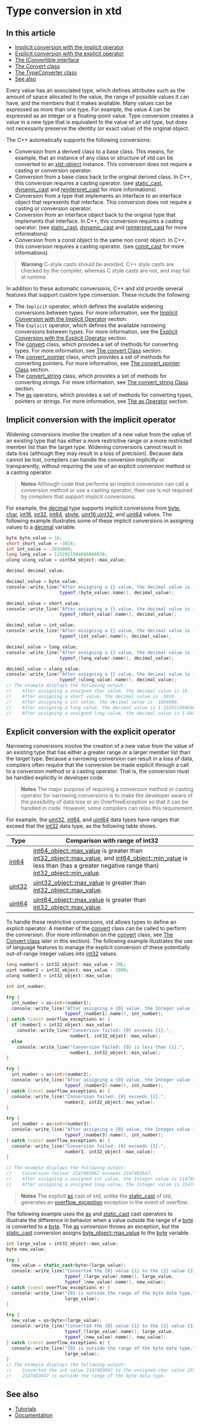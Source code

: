 # Type conversion in xtd

## In this article

* [Implicit conversion with the implicit operator](#implicit-conversion-with-the-implicit-operator)
* [Explicit conversion with the explicit operator](#explicit-conversion-with-the-explicit-operator)
* [The IConvertible interface](#)
* [The Convert class](#)
* [The TypeConverter class](#)
* [See also](#see-also)

Every value has an associated type, which defines attributes such as the amount of space allocated to the value, the range of possible values it can have, and the members that it makes available. Many values can be expressed as more than one type. For example, the value 4 can be expressed as an integer or a floating-point value. Type conversion creates a value in a new type that is equivalent to the value of an old type, but does not necessarily preserve the identity (or exact value) of the original object.

The C++ automatically supports the following conversions:

* Conversion from a derived class to a base class. This means, for example, that an instance of any class or structure of xtd can be converted to an [xtd::object](https://gammasoft71.github.io/xtd/reference_guides/latest/classxtd_1_1object.html) instance. This conversion does not require a casting or conversion operator.
* Conversion from a base class back to the original derived class. In C++, this conversion requires a casting operator. (see [static_cast](https://en.cppreference.com/w/cpp/language/static_cast), [dynamic_cast](https://en.cppreference.com/w/cpp/language/dynamic_cast) and [reinterpret_cast](https://en.cppreference.com/w/cpp/language/explicit_cast) for more informations)
* Conversion from a type that implements an interface to an interface object that represents that interface. This conversion does not require a casting or conversion operator.
* Conversion from an interface object back to the original type that implements that interface. In C++, this conversion requires a casting operator. (see [static_cast](https://en.cppreference.com/w/cpp/language/static_cast), [dynamic_cast](https://en.cppreference.com/w/cpp/language/dynamic_cast) and [reinterpret_cast](https://en.cppreference.com/w/cpp/language/explicit_cast) for more informations)
* Conversion from a const object to the same non const object. In C++, this conversion requires a casting operator. (see [const_cast](https://en.cppreference.com/w/cpp/language/const_cast) for more informations)

> **Warning**
> C-style casts should be avoided. C++ style casts are checked by the compiler, whereas C style casts are not, and may fail at runtime.

In addition to these automatic conversions, C++ and xtd provide several features that support custom type conversion. These include the following:

* The `Implicit` operator, which defines the available widening conversions between types. For more information, see the [Implicit Conversion with the Implicit Operator](#) section.
* The `Explicit` operator, which defines the available narrowing conversions between types. For more information, see the [Explicit Conversion with the Explicit Operator](#) section.
* The [convert](https://gammasoft71.github.io/xtd/reference_guides/latest/classxtd_1_1convert.html) class, which provides a set of methods for converting types. For more information, see [The convert Class](#) section.
* The [convert_pointer](https://gammasoft71.github.io/xtd/reference_guides/latest/classxtd_1_1convert__pointer.html) class, which provides a set of methods for converting pointers. For more information, see [The convert_pointer Class](#) section.
* The [convert_string](https://gammasoft71.github.io/xtd/reference_guides/latest/classxtd_1_1convert__string.html) class, which provides a set of methods for converting strings. For more information, see [The convert_string Class](#) section.
* The [as](https://gammasoft71.github.io/xtd/reference_guides/latest/group__xtd__core.html#ga09e01287b655c20807cdb73d993ba13d) operators, which provides a set of methods for converting types, pointers or strings. For more information, see [The as Operator](#) section.

## Implicit conversion with the implicit operator

Widening conversions involve the creation of a new value from the value of an existing type that has either a more restrictive range or a more restricted member list than the target type. Widening conversions cannot result in data loss (although they may result in a loss of precision). Because data cannot be lost, compilers can handle the conversion implicitly or transparently, without requiring the use of an explicit conversion method or a casting operator.

> **Notes**
> Although code that performs an implicit conversion can call a conversion method or use a casting operator, their use is not required by compilers that support implicit conversions.

For example, the [decimal](https://gammasoft71.github.io/xtd/reference_guides/latest/group__types.html#ga255b88769d29fe91661cacc7720f265a) type supports implicit conversions from [byte](https://gammasoft71.github.io/xtd/reference_guides/latest/group__types.html#gaf8d0aa5786861bead085592c31c09849), [char](https://gammasoft71.github.io/xtd/reference_guides/latest/group__types.html#ga025f760e2ae1e3355f64174f10671484), [int16](https://gammasoft71.github.io/xtd/reference_guides/latest/group__types.html#ga159b2a409f2b3da8165af7a5e32eccf8), [int32](https://gammasoft71.github.io/xtd/reference_guides/latest/group__types.html#ga92bf6d527cbcada4a30faa2efd0d6a91), [int64](https://gammasoft71.github.io/xtd/reference_guides/latest/group__types.html#ga7ab879ebcae19d6021222f00537cfdce), [sbyte](https://gammasoft71.github.io/xtd/reference_guides/latest/group__types.html#ga3d6cac730aeed730136cd058c136edee), [uint16](https://gammasoft71.github.io/xtd/reference_guides/latest/group__types.html#ga7f48d085fbe8abdb92329be2bc04a236),[uint32](https://gammasoft71.github.io/xtd/reference_guides/latest/group__types.html#gae7af83eab478757e17f0eb7af57571df), and [uint64](https://gammasoft71.github.io/xtd/reference_guides/latest/group__types.html#gae1d338ada567eb17107e17cbffea5320) values. The following example illustrates some of these implicit conversions in assigning values to a [decimal](https://gammasoft71.github.io/xtd/reference_guides/latest/group__types.html#ga255b88769d29fe91661cacc7720f265a) variable.

```cpp
byte byte_value = 16;
short short_value = -1024;
int int_value = -1034000;
long long_value = 1152921504606846976;
ulong ulong_value = uint64_object::max_value;

decimal decimal_value;

decimal_value = byte_value;
console::write_line("After assigning a {} value, the decimal value is {}.",
                    typeof_(byte_value).name(), decimal_value);

decimal_value = short_value;
console::write_line("After assigning a {} value, the decimal value is {}.",
                    typeof_(short_value).name(), decimal_value);

decimal_value = int_value;
console::write_line("After assigning a {} value, the decimal value is {}.",
                    typeof_(int_value).name(), decimal_value);

decimal_value = long_value;
console::write_line("After assigning a {} value, the decimal value is {}.",
                    typeof_(long_value).name(), decimal_value);

decimal_value = ulong_value;
console::write_line("After assigning a {} value, the decimal value is {}.",
                    typeof_(ulong_value).name(), decimal_value);
// The example displays the following output:
//    After assigning a unsigned char value, the decimal value is 16.
//    After assigning a short value, the decimal value is -1024.
//    After assigning a int value, the decimal value is -1034000.
//    After assigning a long value, the decimal value is 1.15292150460685E+18.
//    After assigning a unsigned long value, the decimal value is 1.84467440737096E+19.
```

## Explicit conversion with the explicit operator

Narrowing conversions involve the creation of a new value from the value of an existing type that has either a greater range or a larger member list than the target type. Because a narrowing conversion can result in a loss of data, compilers often require that the conversion be made explicit through a call to a conversion method or a casting operator. That is, the conversion must be handled explicitly in developer code.

> **Notes**
> The major purpose of requiring a conversion method or casting operator for narrowing conversions is to make the developer aware of the possibility of data loss or an OverflowException so that it can be handled in code. However, some compilers can relax this requirement.

For example, the [uint32](https://gammasoft71.github.io/xtd/reference_guides/latest/group__types.html#gae7af83eab478757e17f0eb7af57571df), [int64](https://gammasoft71.github.io/xtd/reference_guides/latest/group__types.html#ga7ab879ebcae19d6021222f00537cfdce), and [uint64](https://gammasoft71.github.io/xtd/reference_guides/latest/group__types.html#gae1d338ada567eb17107e17cbffea5320) data types have ranges that exceed that the [int32](https://gammasoft71.github.io/xtd/reference_guides/latest/group__types.html#ga92bf6d527cbcada4a30faa2efd0d6a91) data type, as the following table shows.

| Type                                                                                                                     |	Comparison with range of int32                                                                                                                                                                                                                                                                                                                                                                                                                                                                                                                                                                                                                                                            |
| ------------------------------------------------------------------------------------------------------------------------ | ------------------------------------------------------------------------------------------------------------------------------------------------------------------------------------------------------------------------------------------------------------------------------------------------------------------------------------------------------------------------------------------------------------------------------------------------------------------------------------------------------------------------------------------------------------------------------------------------------------------------------------------------------------------------------------------ |
| [int64](https://gammasoft71.github.io/xtd/reference_guides/latest/group__types.html#ga7ab879ebcae19d6021222f00537cfdce)  | [int64_object::max_value](https://gammasoft71.github.io/xtd/reference_guides/latest/classxtd_1_1box__integer.html#a21847edbb248c1b0d07a35e2a8c08232) is greater than [int32_object::max_value](https://gammasoft71.github.io/xtd/reference_guides/latest/classxtd_1_1box__integer.html#a21847edbb248c1b0d07a35e2a8c08232), and [int64_object::min_value](https://gammasoft71.github.io/xtd/reference_guides/latest/classxtd_1_1box__integer.html#abacf9950b09d5d214dcfa6205559785d) is less than (has a greater negative range than) [int32_object::min_value](https://gammasoft71.github.io/xtd/reference_guides/latest/classxtd_1_1box__integer.html#abacf9950b09d5d214dcfa6205559785d). |
| [uint32](https://gammasoft71.github.io/xtd/reference_guides/latest/group__types.html#gae7af83eab478757e17f0eb7af57571df) | [uint32_object::max_value](https://gammasoft71.github.io/xtd/reference_guides/latest/classxtd_1_1box__integer.html#a21847edbb248c1b0d07a35e2a8c08232) is greater than [int32_object::max_value](https://gammasoft71.github.io/xtd/reference_guides/latest/classxtd_1_1box__integer.html#a21847edbb248c1b0d07a35e2a8c08232).                                                                                                                                                                                                                                                                                                                                                                |
| [uint64](https://gammasoft71.github.io/xtd/reference_guides/latest/group__types.html#gae1d338ada567eb17107e17cbffea5320) | [uint64_object::max_value](https://gammasoft71.github.io/xtd/reference_guides/latest/classxtd_1_1box__integer.html#a21847edbb248c1b0d07a35e2a8c08232) is greater than [int32_object::max_value](https://gammasoft71.github.io/xtd/reference_guides/latest/classxtd_1_1box__integer.html#a21847edbb248c1b0d07a35e2a8c08232).                                                                                                                                                                                                                                                                                                                                                                |

To handle these restrictive conversions, xtd allows types to define an explicit operator. A member of the [convert](https://gammasoft71.github.io/xtd/reference_guides/latest/classxtd_1_1convert.html) class can be called to perform the conversion. (For more information on the [convert](https://gammasoft71.github.io/xtd/reference_guides/latest/classxtd_1_1convert.html) class, see [The Convert class](#) later in this section). The following example illustrates the use of language features to manage the explicit conversion of these potentially out-of-range integer values into [int32](https://gammasoft71.github.io/xtd/reference_guides/latest/group__types.html#ga92bf6d527cbcada4a30faa2efd0d6a91) values.

```cpp
long number1 = int32_object::max_value + 20L;
uint number2 = int32_object::max_value - 1000;
ulong number3 = int32_object::max_value;

int int_number;

try {
  int_number = as<int>(number1);
  console::write_line("After assigning a {0} value, the Integer value is {1}.",
                      typeof_(number1).name(), int_number);
} catch (const overflow_exception& e) {
  if (number1 > int32_object::max_value)
    console::write_line("Conversion failed: {0} exceeds {1}.",
                        number1, int32_object::max_value);
  else
    console::write_line("Conversion failed: {0} is less than {1}.",
                        number1, int32_object::min_value);
}

try {
  int_number = as<int>(number2);
  console::write_line("After assigning a {0} value, the Integer value is {1}.",
                      typeof_(number2).name(), int_number);
} catch (const overflow_exception& e) {
  console::write_line("Conversion failed: {0} exceeds {1}.",
                      number2, int32_object::max_value);
}

try {
  int_number = as<int>(number3);
  console::write_line("After assigning a {0} value, the Integer value is {1}.",
                      typeof_(number3).name(), int_number);
} catch (const overflow_exception& e) {
  console::write_line("Conversion failed: {0} exceeds {1}.",
                      number1, int32_object::max_value);
}

// The example displays the following output:
//    Conversion failed: 2147483667 exceeds 2147483647.
//    After assigning a unsigned int value, the Integer value is 2147482647.
//    After assigning a unsigned long value, the Integer value is 2147483647.
```

> **Notes**
> The explicit [as](https://gammasoft71.github.io/xtd/reference_guides/latest/group__xtd__core.html#ga09e01287b655c20807cdb73d993ba13d) cast of xtd, unlike the [static_cast](https://en.cppreference.com/w/cpp/language/static_cast) of std, generates an [overflow_exception](https://gammasoft71.github.io/xtd/reference_guides/latest/classxtd_1_1overflow__exception.html) exception in the event of overflow.

The following example uses the  [as](https://gammasoft71.github.io/xtd/reference_guides/latest/group__xtd__core.html#ga09e01287b655c20807cdb73d993ba13d) and [static_cast](https://en.cppreference.com/w/cpp/language/static_cast) cast operators to illustrate the difference in behavior when a value outside the range of a [byte](https://gammasoft71.github.io/xtd/reference_guides/latest/group__types.html#gabb9d3031d62e3725b4265c7e5d2a98e1) is converted to a [byte](https://gammasoft71.github.io/xtd/reference_guides/latest/group__types.html#gabb9d3031d62e3725b4265c7e5d2a98e1). The [as](https://gammasoft71.github.io/xtd/reference_guides/latest/group__xtd__core.html#ga09e01287b655c20807cdb73d993ba13d) conversion throws an exception, but the [static_cast](https://en.cppreference.com/w/cpp/language/static_cast) conversion assigns [byte_object::max_value](https://gammasoft71.github.io/xtd/reference_guides/latest/classxtd_1_1box__integer.html#a21847edbb248c1b0d07a35e2a8c08232) to the [byte](https://gammasoft71.github.io/xtd/reference_guides/latest/group__types.html#gabb9d3031d62e3725b4265c7e5d2a98e1) variable.

```cpp
int large_value = int32_object::max_value;
byte new_value;

try {
  new_value = static_cast<byte>(large_value);
  console::write_line("Converted the {0} value {1} to the {2} value {3}.",
                      typeof_(large_value).name(), large_value,
                      typeof_(new_value).name(), new_value);
} catch (const overflow_exception& e) {
  console::write_line("{0} is outside the range of the byte data type.",
                      large_value);
}

try {
  new_value = as<byte>(large_value);
  console::write_line("Converted the {0} value {1} to the {2} value {3}.",
                      typeof_(large_value).name(), large_value,
                      typeof_(new_value).name(), new_value);
} catch (const overflow_exception& e) {
  console::write_line("{0} is outside the range of the byte data type.",
                      large_value);
}
// The example displays the following output:
//    Converted the int value 2147483647 to the unsigned char value 255.
//    2147483647 is outside the range of the byte data type.
```

## See also

* [Tutorials](/docs/documentation/Guides/Overview/Tutorials)
* [Documentation](/docs/documentation)

[//]: # (https://learn.microsoft.com/en-us/dotnet/standard/base-types/type-conversion)
